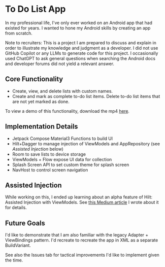 # To Do List App

In my professional life, I've only ever worked on an Android app that had existed for years. I wanted to hone my Android skills by creating an app from scratch.

Note to recruiters: This is a project I am prepared to discuss and explain in order to illustrate my knowledge and judgment as a developer. 
I did not use GitHub Copilot or any LLMs to generate code for this project. 
I occasionally used ChatGPT to ask general questions when searching the Android docs and developer forums did not yield a relevant answer.

## Core Functionality
- Create, view, and delete lists with custom names.
- Create and mark as complete to-do list items. Delete to-do list items that are not yet marked as done.

To view a demo of this functionality, download the mp4 [here](https://github.com/armichaud/android_to_do_list_app/blob/main/demo.mp4).

## Implementation Details
- Jetpack Compose Material3 Functions to build UI
- Hilt+Dagger to manage injection of ViewModels and AppRepository (see _Assisted Injection_ below)
- Room to save lists to device storage
- ViewModels + Flow expose UI data for collection
- Splash Screen API to set custom theme for splash screen
- NavHost to control screen navigation

## Assisted Injection
While working on this, I ended up learning about an alpha feature of Hilt: Assisted Injection with ViewModels. See [this Medium article](https://medium.com/@alexander.michaud/hiltviewmodel-assisted-injection-with-compose-a800723165bf) I wrote about it for details.

## Future Goals
I'd like to demonstrate that I am also familiar with the legacy Adapter + ViewBindings pattern. I'd recreate to recreate the app in XML as a separate BuildVariant.

See also the Issues tab for tactical improvements I'd like to implement given the time.